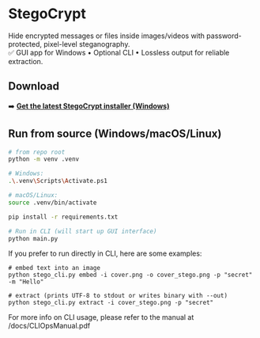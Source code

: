 # StegoCrypt

Hide encrypted messages or files inside images/videos with password-protected, pixel-level steganography.  
✅ GUI app for Windows • Optional CLI • Lossless output for reliable extraction.

## Download

➡️ **[Get the latest StegoCrypt installer (Windows)](../../releases/latest)**

## Run from source (Windows/macOS/Linux)

```bash
# from repo root
python -m venv .venv

# Windows:
.\.venv\Scripts\Activate.ps1

# macOS/Linux:
source .venv/bin/activate

pip install -r requirements.txt

# Run in CLI (will start up GUI interface)
python main.py
```

If you prefer to run directly in CLI, here are some examples:
```
# embed text into an image
python stego_cli.py embed -i cover.png -o cover_stego.png -p "secret" -m "Hello"

# extract (prints UTF-8 to stdout or writes binary with --out)
python stego_cli.py extract -i cover_stego.png -p "secret"
```

For more info on CLI usage, please refer to the manual at /docs/CLIOpsManual.pdf
